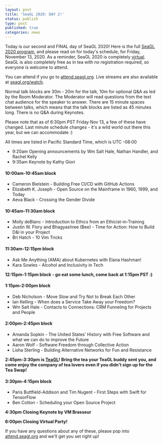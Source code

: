 ```yaml
---
layout: post
title: 'SeaGL 2020: DAY 2!'
status: publish
type: post
published: true
categories: news
---
```


Today is our second and FINAL day of SeaGL 2020!  Here is the full [SeaGL 2020 program](https://osem.seagl.org/conferences/seagl2020/schedule), and please read on for today's schedule, for Friday, November 13, 2020.  As a reminder, SeaGL 2020 is completely [virtual](https://seagl.org/news/2020/05/05/virtualconf-2020.html).  SeaGL is also completely free as in tea with no registration required, so everyone is welcome to attend.

You can attend if you go to [attend.seagl.org](https://attend.seagl.org).  Live streams are also available at [seagl.org/watch](https://seagl.org/watch).

Normal talk blocks are 30m - 20m for the talk, 10m for optional Q&A as led by the Room Moderator.  The Moderator will read questions from the text chat audience for the speaker to answer.  There are 15 minute spaces between talks, which means that the talk blocks are listed as 45 minutes long.  There is no Q&A during Keynotes.

Please note that as of 6:30pm PST Friday Nov 13, a few of these have changed.  Last minute schedule changes - it's a wild world out there this year, but we can accommodate :)

All times are listed in Pacific Standard Time, which is UTC -08:00

* 9:20am Opening announcements by Wm Salt Hale, Nathan Handler, and Rachel Kelly
* 9:35am Keynote by Kathy Giori

#### 10:00am-10:45am block
* Cameron Bielstein - Building Free CI/CD with GitHub Actions
* Elizabeth K. Joseph -  Open Source on the Mainframe in 1960, 1999, and Today
* Aeva Black - Crossing the Gender Divide

#### 10:45am-11:30am block
* Molly deBlanc - Introduction to Ethics from an Ethicist-in-Training
* Justin W. Flory and Bhagyashree (Bee) - Time for Action: How to Build D&I in your Project
* Bri Hatch - 10 Vim Tricks

#### 11:30am-12:15pm block
* Ask Me Anything (AMA) about Kubernetes with Elana Hashman!
* Kara Sowles - Alcohol and Inclusivity in Tech

**12:15pm-1:15pm block - go eat some lunch, come back at 1:15pm PST :)**

#### 1:15pm-2:00pm block
* Deb Nicholson - Move Slow and Try Not to Break Each Other
* Ian Kelling - When does a Service Take Away your Freedom?
* Wm Salt Hale - Contacts to Connections: CRM Funneling for Projects and People

#### 2:00pm-2:45pm block
* Amanda Sopkin - The United States' History with Free Software and what we can do to improve the Future
* Aaron Wolf - Software Freedom through Collective Action
* Lisha Sterling - Building Alternative Networks for Fun and Resistance

**2:45pm-3:30pm is [TeaGL](https://seagl.org/news/2020/09/25/teagl-online.html)!  Bring the tea your TeaGL buddy sent you, and come enjoy the company of tea lovers even if you didn't sign up for the Tea Swap!**

#### 3:30pm-4:15pm block
* Paris Buttfield-Addison and Tim Nugent - First Steps with Swift for TensorFlow
* Ben Cotton - Scheduling your Open Source Project

**4:30pm Closing Keynote by VM Brasseur**

**6:00pm Closing Virtual Party!**

If you have any questions about any of these, please pop into [attend.seagl.org](https://attend.seagl.org) and we'll get you set right up!
